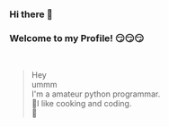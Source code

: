 ### Hi there 👋
### Welcome to my Profile! 😏😏😏
<br>

>Hey<br>
>ummm<br>
>I'm a amateur python programmar. <br>
>🥺I like cooking and coding. <br>
>🙂

<!--
**IchNewBee/IchNewBee** is a ✨ _special_ ✨ repository because its `README.md` (this file) appears on your GitHub profile.

Here are some ideas to get you started:

- 🔭 I’m currently working on ...
- 🌱 I’m currently learning ...
- 👯 I’m looking to collaborate on ...
- 🤔 I’m looking for help with ...
- 💬 Ask me about ...
- 📫 How to reach me: ...
- 😄 Pronouns: ...
- ⚡ Fun fact: ...
-->
